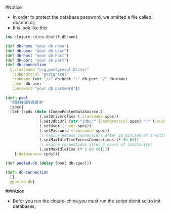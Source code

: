 #Notice

- In order to protect the database password, we omitted a file called dbconn.clj
- It is look like this

```clojure
(ns clojure-china.dbutil.dbconn)

(def db-name "your db name")
(def db-user "your db user")
(def db-host "your db host")
(def db-port "your db port")
(def db-connection
  {:classname "org.postgresql.Driver"
   :subprotocol "postgresql"
   :subname (str "//" db-host ":" db-port "/" db-name)
   :user db-user
   :password "your db password"})
   
(defn pool
  "创建数据库连接池"
  [spec]
  (let [cpds (doto (ComboPooledDataSource.)
               (.setDriverClass (:classname spec))
               (.setJdbcUrl (str "jdbc:" (:subprotocol spec) ":" (:subname spec)))
               (.setUser (:user spec))
               (.setPassword (:password spec))
               ;; expire excess connections after 30 minutes of inactivity:
               (.setMaxIdleTimeExcessConnections (* 30 60))
               ;; expire connections after 3 hours of inactivity:
               (.setMaxIdleTime (* 3 60 60)))]
    {:datasource cpds}))

(def pooled-db (delay (pool db-spec)))

(defn db-connection
  []
  @pooled-db)
```

###Ation

- Befor you run the clojure-china,you must run the script dbinit.sql to init databases; 


